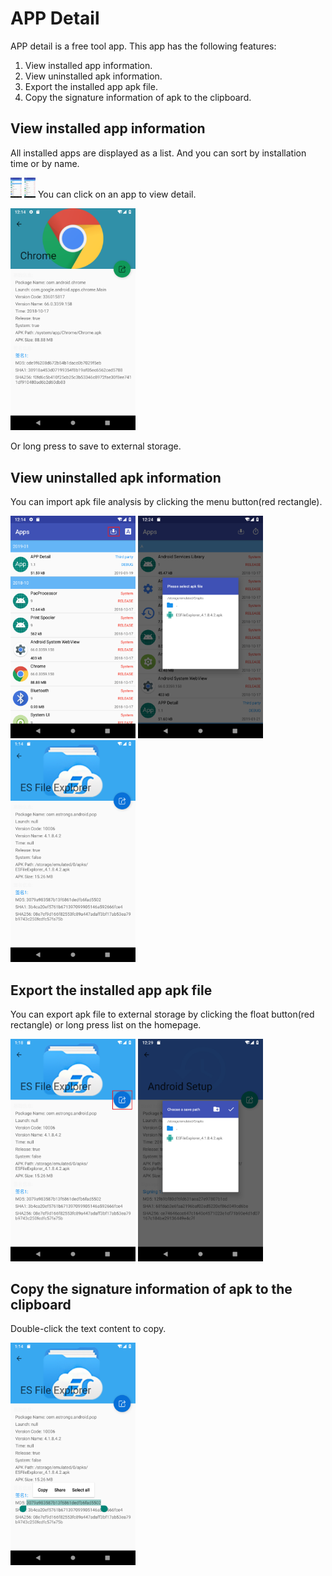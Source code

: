 # APP Detail #
APP detail is a free tool app. This app has the following features:</p>
1. View installed app information.  
2. View uninstalled apk information.  
3. Export the installed app apk file.  
4. Copy the signature information of apk to the clipboard.
## View installed app information ##
All installed apps are displayed as a list. And you can sort by installation time or by name.</p>
<img src="img\sort_time.png" width=18></img> <img src="img\sort_a.png" width=18></img>
You can click on an app to view detail.</p>
<img src="img\installed.png" width=200></img></p>
Or long press to save to external storage.
## View uninstalled apk information ##
You can import apk file analysis by clicking the menu button(red rectangle).</p>
<img src="img\apk.png" width=200></img> <img src="img\import.png" width=200></img> <img src="img\uninstalled.png" width=200></img></p>
## Export the installed app apk file ##
You can export apk file to external storage by clicking the float button(red rectangle) or long press list on the homepage.</p>
<img src="img\export.png" width=200></img> <img src="img\path.png" width=200></img></p>
## Copy the signature information of apk to the clipboard ##
Double-click the text content to copy.</p>
<img src="img\copy_info.png" width=200></img></p>

